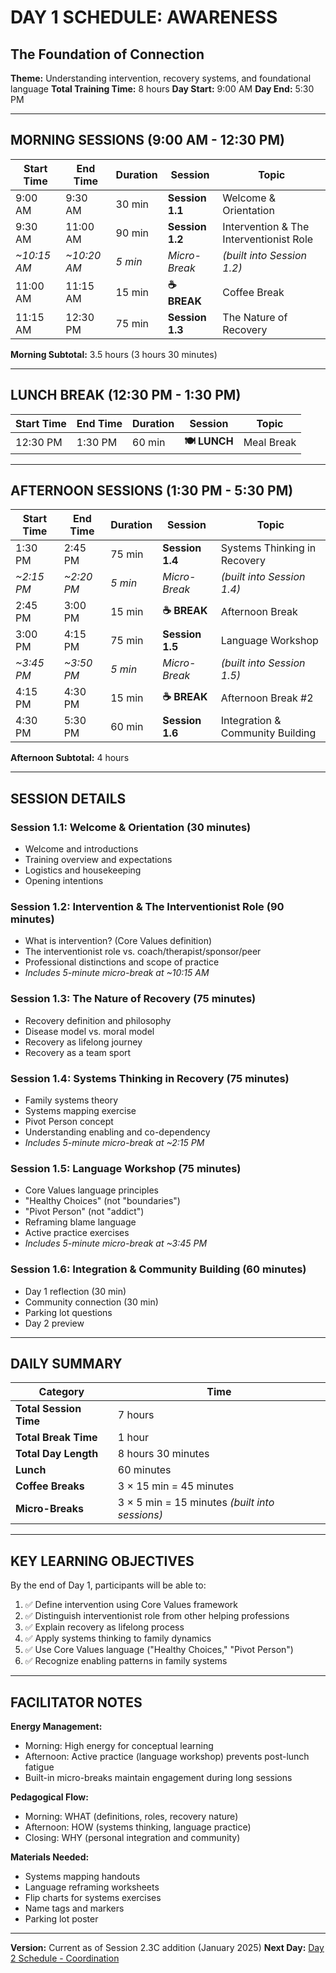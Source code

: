 # DAY 1 SCHEDULE: AWARENESS
## The Foundation of Connection

**Theme:** Understanding intervention, recovery systems, and foundational language
**Total Training Time:** 8 hours
**Day Start:** 9:00 AM
**Day End:** 5:30 PM

---

## MORNING SESSIONS (9:00 AM - 12:30 PM)

| Start Time | End Time | Duration | Session | Topic |
|------------|----------|----------|---------|-------|
| 9:00 AM | 9:30 AM | 30 min | **Session 1.1** | Welcome & Orientation |
| 9:30 AM | 11:00 AM | 90 min | **Session 1.2** | Intervention & The Interventionist Role |
| *~10:15 AM* | *~10:20 AM* | *5 min* | *Micro-Break* | *(built into Session 1.2)* |
| 11:00 AM | 11:15 AM | 15 min | **☕ BREAK** | Coffee Break |
| 11:15 AM | 12:30 PM | 75 min | **Session 1.3** | The Nature of Recovery |

**Morning Subtotal:** 3.5 hours (3 hours 30 minutes)

---

## LUNCH BREAK (12:30 PM - 1:30 PM)

| Start Time | End Time | Duration | Session | Topic |
|------------|----------|----------|---------|-------|
| 12:30 PM | 1:30 PM | 60 min | **🍽️ LUNCH** | Meal Break |

---

## AFTERNOON SESSIONS (1:30 PM - 5:30 PM)

| Start Time | End Time | Duration | Session | Topic |
|------------|----------|----------|---------|-------|
| 1:30 PM | 2:45 PM | 75 min | **Session 1.4** | Systems Thinking in Recovery |
| *~2:15 PM* | *~2:20 PM* | *5 min* | *Micro-Break* | *(built into Session 1.4)* |
| 2:45 PM | 3:00 PM | 15 min | **☕ BREAK** | Afternoon Break |
| 3:00 PM | 4:15 PM | 75 min | **Session 1.5** | Language Workshop |
| *~3:45 PM* | *~3:50 PM* | *5 min* | *Micro-Break* | *(built into Session 1.5)* |
| 4:15 PM | 4:30 PM | 15 min | **☕ BREAK** | Afternoon Break #2 |
| 4:30 PM | 5:30 PM | 60 min | **Session 1.6** | Integration & Community Building |

**Afternoon Subtotal:** 4 hours

---

## SESSION DETAILS

### Session 1.1: Welcome & Orientation (30 minutes)
- Welcome and introductions
- Training overview and expectations
- Logistics and housekeeping
- Opening intentions

### Session 1.2: Intervention & The Interventionist Role (90 minutes)
- What is intervention? (Core Values definition)
- The interventionist role vs. coach/therapist/sponsor/peer
- Professional distinctions and scope of practice
- *Includes 5-minute micro-break at ~10:15 AM*

### Session 1.3: The Nature of Recovery (75 minutes)
- Recovery definition and philosophy
- Disease model vs. moral model
- Recovery as lifelong journey
- Recovery as a team sport

### Session 1.4: Systems Thinking in Recovery (75 minutes)
- Family systems theory
- Systems mapping exercise
- Pivot Person concept
- Understanding enabling and co-dependency
- *Includes 5-minute micro-break at ~2:15 PM*

### Session 1.5: Language Workshop (75 minutes)
- Core Values language principles
- "Healthy Choices" (not "boundaries")
- "Pivot Person" (not "addict")
- Reframing blame language
- Active practice exercises
- *Includes 5-minute micro-break at ~3:45 PM*

### Session 1.6: Integration & Community Building (60 minutes)
- Day 1 reflection (30 min)
- Community connection (30 min)
- Parking lot questions
- Day 2 preview

---

## DAILY SUMMARY

| Category | Time |
|----------|------|
| **Total Session Time** | 7 hours |
| **Total Break Time** | 1 hour |
| **Total Day Length** | 8 hours 30 minutes |
| **Lunch** | 60 minutes |
| **Coffee Breaks** | 3 × 15 min = 45 minutes |
| **Micro-Breaks** | 3 × 5 min = 15 minutes *(built into sessions)* |

---

## KEY LEARNING OBJECTIVES

By the end of Day 1, participants will be able to:

1. ✅ Define intervention using Core Values framework
2. ✅ Distinguish interventionist role from other helping professions
3. ✅ Explain recovery as lifelong process
4. ✅ Apply systems thinking to family dynamics
5. ✅ Use Core Values language ("Healthy Choices," "Pivot Person")
6. ✅ Recognize enabling patterns in family systems

---

## FACILITATOR NOTES

**Energy Management:**
- Morning: High energy for conceptual learning
- Afternoon: Active practice (language workshop) prevents post-lunch fatigue
- Built-in micro-breaks maintain engagement during long sessions

**Pedagogical Flow:**
- Morning: WHAT (definitions, roles, recovery nature)
- Afternoon: HOW (systems thinking, language practice)
- Closing: WHY (personal integration and community)

**Materials Needed:**
- Systems mapping handouts
- Language reframing worksheets
- Flip charts for systems exercises
- Name tags and markers
- Parking lot poster

---

**Version:** Current as of Session 2.3C addition (January 2025)
**Next Day:** [Day 2 Schedule - Coordination](Day2_Schedule.md)
